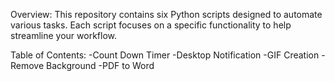 

Overview:
This repository contains six Python scripts designed to automate various tasks. Each script focuses on a specific functionality to help streamline your workflow.

Table of Contents:
  -Count Down Timer
  -Desktop Notification
  -GIF Creation
  -Remove Background
  -PDF to Word
